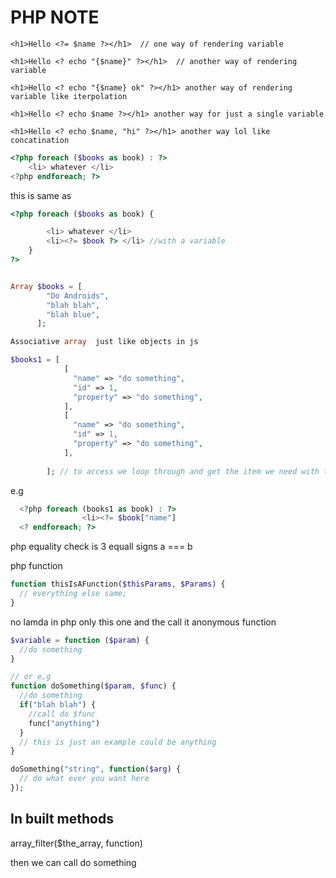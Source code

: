 # PHP NOTE

`<h1>Hello <?= $name ?></h1>  // one way of rendering variable`

`<h1>Hello <? echo "{$name}" ?></h1>  // another way of rendering variable`

`<h1>Hello <? echo "{$name} ok" ?></h1> another way of rendering variable like iterpolation`

`<h1>Hello <? echo $name ?></h1> another way for just a single variable`

`<h1>Hello <? echo $name, "hi" ?></h1> another way lol like concatination`

```php
<?php foreach ($books as book) : ?>
    <li> whatever </li>
<?php endforeach; ?>
```

this is same as

```php
<?php foreach ($books as book) {

        <li> whatever </li>
        <li><?= $book ?> </li> //with a variable
    }
?>


Array $books = [
        "Do Androids",
        "blah blah",
        "blah blue",
      ];

Associative array  just like objects in js

$books1 = [
            [
              "name" => "do something",  
              "id" => 1,  
              "property" => "do something", 
            ],
            [
              "name" => "do something",  
              "id" => 1,  
              "property" => "do something", 
            ],
        
        ]; // to access we loop through and get the item we need with the key
```

e.g

```php
  <?php foreach (books1 as book) : ?>
                <li><?= $book["name"]
  <? endforeach; ?>
  ```

php equality check is 3 equall signs a === b

php function

```php
function thisIsAFunction($thisParams, $Params) {
  // everything else same;
}
```

no lamda in php only this one and the call it anonymous function

```php
$variable = function ($param) {
  //do something
}

// or e,g
function doSomething($param, $func) {
  //do something
  if("blah blah") {
    //call do $func
    func("anything")
  }
  // this is just an example could be anything
}

doSomething("string", function($arg) {
  // do what ever you want here
});

```

## In built methods

array_filter($the_array, function)

then we can call do something
